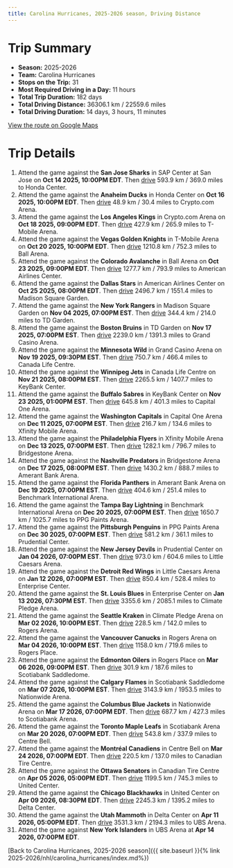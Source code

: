 ```yaml
---
title: Carolina Hurricanes, 2025-2026 season, Driving Distance
---
```


# Trip Summary
- **Season:** 2025-2026
- **Team:** Carolina Hurricanes
- **Stops on the Trip:** 31
- **Most Required Driving in a Day:** 11 hours
- **Total Trip Duration:** 182 days
- **Total Driving Distance:** 36306.1 km / 22559.6 miles
- **Total Driving Duration:** 14 days, 3 hours, 11 minutes

[View the route on Google Maps](https://www.google.com/maps/dir/SAP+Center+at+San+Jose+San+Jose/Honda+Center+Anaheim/Crypto.com+Arena+Los+Angeles/T-Mobile+Arena+Vegas/Ball+Arena+Colorado/American+Airlines+Center+Dallas/Madison+Square+Garden+New+York/TD+Garden+Boston/Grand+Casino+Arena+Minnesota/Canada+Life+Centre+Winnipeg/KeyBank+Center+Buffalo/Capital+One+Arena+Washington/Xfinity+Mobile+Arena+Philadelphia/Bridgestone+Arena+Nashville/Amerant+Bank+Arena+Florida/Benchmark+International+Arena+Tampa+Bay/PPG+Paints+Arena+Pittsburgh/Prudential+Center+New+Jersey/Little+Caesars+Arena+Detroit/Enterprise+Center+St.+Louis/Climate+Pledge+Arena+Seattle/Rogers+Arena+Vancouver/Rogers+Place+Edmonton/Scotiabank+Saddledome+Calgary/Nationwide+Arena+Columbus/Scotiabank+Arena+Toronto/Centre+Bell+Montréal/Canadian+Tire+Centre+Ottawa/United+Center+Chicago/Delta+Center+Utah/UBS+Arena+New+York)

# Trip Details
1. Attend the game against the **San Jose Sharks** in SAP Center at San Jose on **Oct 14 2025, 10:00PM EDT**. Then [drive](https://www.google.com/maps/dir/SAP+Center+at+San+Jose+San+Jose/Honda+Center+Anaheim) 593.9 km / 369.0 miles to Honda Center.
2. Attend the game against the **Anaheim Ducks** in Honda Center on **Oct 16 2025, 10:00PM EDT**. Then [drive](https://www.google.com/maps/dir/Honda+Center+Anaheim/Crypto.com+Arena+Los+Angeles) 48.9 km / 30.4 miles to Crypto.com Arena.
3. Attend the game against the **Los Angeles Kings** in Crypto.com Arena on **Oct 18 2025, 09:00PM EDT**. Then [drive](https://www.google.com/maps/dir/Crypto.com+Arena+Los+Angeles/T-Mobile+Arena+Vegas) 427.9 km / 265.9 miles to T-Mobile Arena.
4. Attend the game against the **Vegas Golden Knights** in T-Mobile Arena on **Oct 20 2025, 10:00PM EDT**. Then [drive](https://www.google.com/maps/dir/T-Mobile+Arena+Vegas/Ball+Arena+Colorado) 1210.8 km / 752.3 miles to Ball Arena.
5. Attend the game against the **Colorado Avalanche** in Ball Arena on **Oct 23 2025, 09:00PM EDT**. Then [drive](https://www.google.com/maps/dir/Ball+Arena+Colorado/American+Airlines+Center+Dallas) 1277.7 km / 793.9 miles to American Airlines Center.
6. Attend the game against the **Dallas Stars** in American Airlines Center on **Oct 25 2025, 08:00PM EDT**. Then [drive](https://www.google.com/maps/dir/American+Airlines+Center+Dallas/Madison+Square+Garden+New+York) 2496.7 km / 1551.4 miles to Madison Square Garden.
7. Attend the game against the **New York Rangers** in Madison Square Garden on **Nov 04 2025, 07:00PM EST**. Then [drive](https://www.google.com/maps/dir/Madison+Square+Garden+New+York/TD+Garden+Boston) 344.4 km / 214.0 miles to TD Garden.
8. Attend the game against the **Boston Bruins** in TD Garden on **Nov 17 2025, 07:00PM EST**. Then [drive](https://www.google.com/maps/dir/TD+Garden+Boston/Grand+Casino+Arena+Minnesota) 2239.0 km / 1391.3 miles to Grand Casino Arena.
9. Attend the game against the **Minnesota Wild** in Grand Casino Arena on **Nov 19 2025, 09:30PM EST**. Then [drive](https://www.google.com/maps/dir/Grand+Casino+Arena+Minnesota/Canada+Life+Centre+Winnipeg) 750.7 km / 466.4 miles to Canada Life Centre.
10. Attend the game against the **Winnipeg Jets** in Canada Life Centre on **Nov 21 2025, 08:00PM EST**. Then [drive](https://www.google.com/maps/dir/Canada+Life+Centre+Winnipeg/KeyBank+Center+Buffalo) 2265.5 km / 1407.7 miles to KeyBank Center.
11. Attend the game against the **Buffalo Sabres** in KeyBank Center on **Nov 23 2025, 01:00PM EST**. Then [drive](https://www.google.com/maps/dir/KeyBank+Center+Buffalo/Capital+One+Arena+Washington) 645.8 km / 401.3 miles to Capital One Arena.
12. Attend the game against the **Washington Capitals** in Capital One Arena on **Dec 11 2025, 07:00PM EST**. Then [drive](https://www.google.com/maps/dir/Capital+One+Arena+Washington/Xfinity+Mobile+Arena+Philadelphia) 216.7 km / 134.6 miles to Xfinity Mobile Arena.
13. Attend the game against the **Philadelphia Flyers** in Xfinity Mobile Arena on **Dec 13 2025, 07:00PM EST**. Then [drive](https://www.google.com/maps/dir/Xfinity+Mobile+Arena+Philadelphia/Bridgestone+Arena+Nashville) 1282.1 km / 796.7 miles to Bridgestone Arena.
14. Attend the game against the **Nashville Predators** in Bridgestone Arena on **Dec 17 2025, 08:00PM EST**. Then [drive](https://www.google.com/maps/dir/Bridgestone+Arena+Nashville/Amerant+Bank+Arena+Florida) 1430.2 km / 888.7 miles to Amerant Bank Arena.
15. Attend the game against the **Florida Panthers** in Amerant Bank Arena on **Dec 19 2025, 07:00PM EST**. Then [drive](https://www.google.com/maps/dir/Amerant+Bank+Arena+Florida/Benchmark+International+Arena+Tampa+Bay) 404.6 km / 251.4 miles to Benchmark International Arena.
16. Attend the game against the **Tampa Bay Lightning** in Benchmark International Arena on **Dec 20 2025, 07:00PM EST**. Then [drive](https://www.google.com/maps/dir/Benchmark+International+Arena+Tampa+Bay/PPG+Paints+Arena+Pittsburgh) 1650.7 km / 1025.7 miles to PPG Paints Arena.
17. Attend the game against the **Pittsburgh Penguins** in PPG Paints Arena on **Dec 30 2025, 07:00PM EST**. Then [drive](https://www.google.com/maps/dir/PPG+Paints+Arena+Pittsburgh/Prudential+Center+New+Jersey) 581.2 km / 361.1 miles to Prudential Center.
18. Attend the game against the **New Jersey Devils** in Prudential Center on **Jan 04 2026, 07:00PM EST**. Then [drive](https://www.google.com/maps/dir/Prudential+Center+New+Jersey/Little+Caesars+Arena+Detroit) 973.0 km / 604.6 miles to Little Caesars Arena.
19. Attend the game against the **Detroit Red Wings** in Little Caesars Arena on **Jan 12 2026, 07:00PM EST**. Then [drive](https://www.google.com/maps/dir/Little+Caesars+Arena+Detroit/Enterprise+Center+St.+Louis) 850.4 km / 528.4 miles to Enterprise Center.
20. Attend the game against the **St. Louis Blues** in Enterprise Center on **Jan 13 2026, 07:30PM EST**. Then [drive](https://www.google.com/maps/dir/Enterprise+Center+St.+Louis/Climate+Pledge+Arena+Seattle) 3355.6 km / 2085.1 miles to Climate Pledge Arena.
21. Attend the game against the **Seattle Kraken** in Climate Pledge Arena on **Mar 02 2026, 10:00PM EST**. Then [drive](https://www.google.com/maps/dir/Climate+Pledge+Arena+Seattle/Rogers+Arena+Vancouver) 228.5 km / 142.0 miles to Rogers Arena.
22. Attend the game against the **Vancouver Canucks** in Rogers Arena on **Mar 04 2026, 10:00PM EST**. Then [drive](https://www.google.com/maps/dir/Rogers+Arena+Vancouver/Rogers+Place+Edmonton) 1158.0 km / 719.6 miles to Rogers Place.
23. Attend the game against the **Edmonton Oilers** in Rogers Place on **Mar 06 2026, 09:00PM EST**. Then [drive](https://www.google.com/maps/dir/Rogers+Place+Edmonton/Scotiabank+Saddledome+Calgary) 301.9 km / 187.6 miles to Scotiabank Saddledome.
24. Attend the game against the **Calgary Flames** in Scotiabank Saddledome on **Mar 07 2026, 10:00PM EST**. Then [drive](https://www.google.com/maps/dir/Scotiabank+Saddledome+Calgary/Nationwide+Arena+Columbus) 3143.9 km / 1953.5 miles to Nationwide Arena.
25. Attend the game against the **Columbus Blue Jackets** in Nationwide Arena on **Mar 17 2026, 07:00PM EDT**. Then [drive](https://www.google.com/maps/dir/Nationwide+Arena+Columbus/Scotiabank+Arena+Toronto) 687.7 km / 427.3 miles to Scotiabank Arena.
26. Attend the game against the **Toronto Maple Leafs** in Scotiabank Arena on **Mar 20 2026, 07:00PM EDT**. Then [drive](https://www.google.com/maps/dir/Scotiabank+Arena+Toronto/Centre+Bell+Montréal) 543.8 km / 337.9 miles to Centre Bell.
27. Attend the game against the **Montréal Canadiens** in Centre Bell on **Mar 24 2026, 07:00PM EDT**. Then [drive](https://www.google.com/maps/dir/Centre+Bell+Montréal/Canadian+Tire+Centre+Ottawa) 220.5 km / 137.0 miles to Canadian Tire Centre.
28. Attend the game against the **Ottawa Senators** in Canadian Tire Centre on **Apr 05 2026, 05:00PM EDT**. Then [drive](https://www.google.com/maps/dir/Canadian+Tire+Centre+Ottawa/United+Center+Chicago) 1199.5 km / 745.3 miles to United Center.
29. Attend the game against the **Chicago Blackhawks** in United Center on **Apr 09 2026, 08:30PM EDT**. Then [drive](https://www.google.com/maps/dir/United+Center+Chicago/Delta+Center+Utah) 2245.3 km / 1395.2 miles to Delta Center.
30. Attend the game against the **Utah Mammoth** in Delta Center on **Apr 11 2026, 05:00PM EDT**. Then [drive](https://www.google.com/maps/dir/Delta+Center+Utah/UBS+Arena+New+York) 3531.3 km / 2194.3 miles to UBS Arena.
31. Attend the game against **New York Islanders** in UBS Arena at **Apr 14 2026, 07:00PM EDT**.

[Back to Carolina Hurricanes, 2025-2026 season]({{ site.baseurl }}{% link 2025-2026/nhl/carolina_hurricanes/index.md%})
